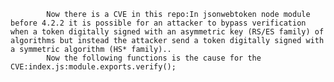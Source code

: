 
            Now there is a CVE in this repo:In jsonwebtoken node module before 4.2.2 it is possible for an attacker to bypass verification when a token digitally signed with an asymmetric key (RS/ES family) of algorithms but instead the attacker send a token digitally signed with a symmetric algorithm (HS* family)..
            Now the following functions is the cause for the CVE:index.js:module.exports.verify();
            